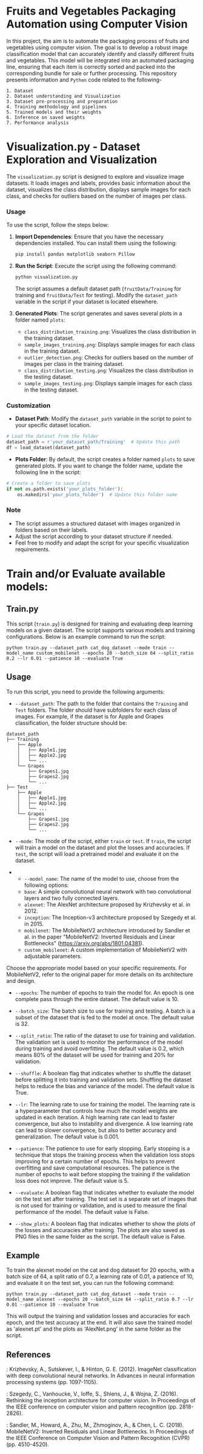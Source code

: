 # Fruits and Vegetables Packaging Automation using Computer Vision
In this project, the aim is to automate the packaging process of fruits and vegetables using computer vision. The goal is to develop a robust image classification model that can accurately identify and classify different fruits and vegetables. This model will be integrated into an automated packaging line, ensuring that each item is correctly sorted and packed into the corresponding bundle for sale or further processing. This repository presents information and `Python` code related to the following-

```
1. Dataset
2. Dataset understanding and Visualization
3. Dataset pre-processing and preparation
4. Training methodology and pipelines
5. Trained models and their weights
6. Inference on saved weights
7. Performance analysis
```

# Visualization.py - Dataset Exploration and Visualization

The `visualization.py` script is designed to explore and visualize image datasets. It loads images and labels, provides basic information about the dataset, visualizes the class distribution, displays sample images for each class, and checks for outliers based on the number of images per class.

### Usage

To use the script, follow the steps below:

1. **Import Dependencies**: Ensure that you have the necessary dependencies installed. You can install them using the following:

    ```bash
    pip install pandas matplotlib seaborn Pillow
    ```

2. **Run the Script**: Execute the script using the following command:

    ```bash
    python visualization.py
    ```

    The script assumes a default dataset path (`fruitData/Training` for training and `fruitData/Test` for testing). Modify the `dataset_path` variable in the script if your dataset is located elsewhere.

3. **Generated Plots**: The script generates and saves several plots in a folder named `plots`:

    - `class_distribution_training.png`: Visualizes the class distribution in the training dataset.
    - `sample_images_training.png`: Displays sample images for each class in the training dataset.
    - `outlier_detection.png`: Checks for outliers based on the number of images per class in the training dataset.
    - `class_distribution_testing.png`: Visualizes the class distribution in the testing dataset.
    - `sample_images_testing.png`: Displays sample images for each class in the testing dataset.

### Customization

- **Dataset Path**: Modify the `dataset_path` variable in the script to point to your specific dataset location.

```python
# Load the dataset from the folder
dataset_path = r'your_dataset_path/Training'  # Update this path
df = load_dataset(dataset_path)
```

- **Plots Folder**: By default, the script creates a folder named `plots` to save generated plots. If you want to change the folder name, update the following line in the script:

```python
# Create a folder to save plots
if not os.path.exists('your_plots_folder'):
    os.makedirs('your_plots_folder')  # Update this folder name
```

### Note

- The script assumes a structured dataset with images organized in folders based on their labels.
- Adjust the script according to your dataset structure if needed.
- Feel free to modify and adapt the script for your specific visualization requirements.

# Train and/or Evaluate available models:

## Train.py

This script (`train.py`) is designed for training and evaluating deep learning models on a given dataset. The script supports various models and training configurations. Below is an example command to run the script:

```
python train.py --dataset_path cat_dog_dataset --mode train --model_name custom_mobilenet --epochs 20 --batch_size 64 --split_ratio 0.2 --lr 0.01 --patience 10 --evaluate True
```

## Usage

To run this script, you need to provide the following arguments:

- `--dataset_path`: The path to the folder that contains the `Training` and `Test` folders. The folder should have subfolders for each class of images. For example, if the dataset is for Apple and Grapes classification, the folder structure should be:

```
dataset_path
├── Training
    ├── Apple
    │   ├── Apple1.jpg
    │   ├── Apple2.jpg
    │   └── ...
    └── Grapes
        ├── Grapes1.jpg
        ├── Grapes2.jpg
        └── ...
├── Test
    ├── Apple
    │   ├── Apple1.jpg
    │   ├── Apple2.jpg
    │   └── ...
    └── Grapes
        ├── Grapes1.jpg
        ├── Grapes2.jpg
        └── ...
```

- `--mode`: The mode of the script, either `train` or `test`. If `train`, the script will train a model on the dataset and plot the losses and accuracies. If `test`, the script will load a pretrained model and evaluate it on the dataset.

- - `--model_name`: The name of the model to use, choose from the following options:
  - `base`: A simple convolutional neural network with two convolutional layers and two fully connected layers.
  - `alexnet`: The AlexNet architecture proposed by Krizhevsky et al. in 2012.
  - `inception`: The Inception-v3 architecture proposed by Szegedy et al. in 2015.
  - `mobilenet`: The MobileNetV2 architecture introduced by Sandler et al. in the paper "MobileNetV2: Inverted Residuals and Linear Bottlenecks" (https://arxiv.org/abs/1801.04381).
  - `custom_mobilenet`: A custom implementation of MobileNetV2 with adjustable parameters.

Choose the appropriate model based on your specific requirements. For MobileNetV2, refer to the original paper for more details on its architecture and design.

- `--epochs`: The number of epochs to train the model for. An epoch is one complete pass through the entire dataset. The default value is 10.

- `--batch_size`: The batch size to use for training and testing. A batch is a subset of the dataset that is fed to the model at once. The default value is 32.

- `--split_ratio`: The ratio of the dataset to use for training and validation. The validation set is used to monitor the performance of the model during training and avoid overfitting. The default value is 0.2, which means 80% of the dataset will be used for training and 20% for validation.

- `--shuffle`: A boolean flag that indicates whether to shuffle the dataset before splitting it into training and validation sets. Shuffling the dataset helps to reduce the bias and variance of the model. The default value is True.

- `--lr`: The learning rate to use for training the model. The learning rate is a hyperparameter that controls how much the model weights are updated in each iteration. A high learning rate can lead to faster convergence, but also to instability and divergence. A low learning rate can lead to slower convergence, but also to better accuracy and generalization. The default value is 0.001.

- `--patience`: The patience to use for early stopping. Early stopping is a technique that stops the training process when the validation loss stops improving for a certain number of epochs. This helps to prevent overfitting and save computational resources. The patience is the number of epochs to wait before stopping the training if the validation loss does not improve. The default value is 5.

- `--evaluate`: A boolean flag that indicates whether to evaluate the model on the test set after training. The test set is a separate set of images that is not used for training or validation, and is used to measure the final performance of the model. The default value is False.

- `--show_plots`: A boolean flag that indicates whether to show the plots of the losses and accuracies after training. The plots are also saved as PNG files in the same folder as the script. The default value is False.

## Example

To train the alexnet model on the cat and dog dataset for 20 epochs, with a batch size of 64, a split ratio of 0.7, a learning rate of 0.01, a patience of 10, and evaluate it on the test set, you can run the following command:

```
python train.py --dataset_path cat_dog_dataset --mode train --model_name alexnet --epochs 20 --batch_size 64 --split_ratio 0.7 --lr 0.01 --patience 10 --evaluate True
```

This will output the training and validation losses and accuracies for each epoch, and the test accuracy at the end. It will also save the trained model as 'alexnet.pt' and the plots as 'AlexNet.png' in the same folder as the script.

## References

: Krizhevsky, A., Sutskever, I., & Hinton, G. E. (2012). ImageNet classification with deep convolutional neural networks. In Advances in neural information processing systems (pp. 1097-1105).

: Szegedy, C., Vanhoucke, V., Ioffe, S., Shlens, J., & Wojna, Z. (2016). Rethinking the inception architecture for computer vision. In Proceedings of the IEEE conference on computer vision and pattern recognition (pp. 2818-2826).

: Sandler, M., Howard, A., Zhu, M., Zhmoginov, A., & Chen, L. C. (2018). MobileNetV2: Inverted Residuals and Linear Bottlenecks. In Proceedings of the IEEE Conference on Computer Vision and Pattern Recognition (CVPR) (pp. 4510-4520).
